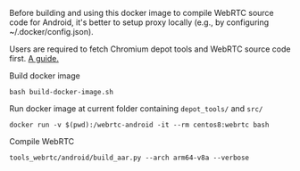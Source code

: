Before building and using this docker image to compile WebRTC source code for Android, it's better to setup proxy locally (e.g., by configuring ~/.docker/config.json).

Users are required to fetch Chromium depot tools and WebRTC source code first.
[A guide.](https://webrtc.googlesource.com/src/+/main/docs/native-code/android/)

Build docker image

```
bash build-docker-image.sh
```

Run docker image at current folder containing `depot_tools/` and `src/`

```
docker run -v $(pwd):/webrtc-android -it --rm centos8:webrtc bash
```

Compile WebRTC

```
tools_webrtc/android/build_aar.py --arch arm64-v8a --verbose
```
